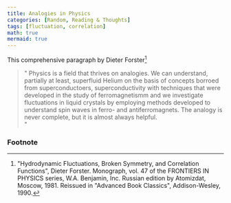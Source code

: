 ```yaml
---
title: Analogies in Physics
categories: [Random, Reading & Thoughts]
tags: [fluctuation, correlation]
math: true
mermaid: true
---
```


This comprehensive paragraph by Dieter Forster[^book_Forster]
>" Physics is a field that thrives on analogies. We can understand, partially at least, superfluid Helium on the basis of concepts borroed from superconductoers, superconductivity with techniques that were developed in the study of ferromagnetismm and we investigate fluctuations in liquid crystals by employing methods developed to understand spin waves in ferro- and antiferromagnets. The analogy is never complete, but it is almost always helpful.  
"

### Footnote
[^book_Forster]: "Hydrodynamic Fluctuations, Broken Symmetry, and Correlation Functions", Dieter Forster. Monograph, vol. 47 of the FRONTIERS IN PHYSICS series, W.A. Benjamin, Inc. Russian edition by Atomizdat, Moscow, 1981. Reissued in "Advanced Book Classics", Addison-Wesley, 1990.
